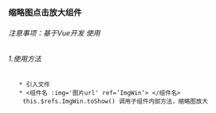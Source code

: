### 缩略图点击放大组件
###### 注意事项：基于Vue开发 使用
###### 1.使用方法
##
       * 引入文件 
       * <组件名 :img='图片url' ref=’ImgWin‘> </组件名>
        this.$refs.ImgWin.toShow() 调用子组件内部方法，缩略图放大

